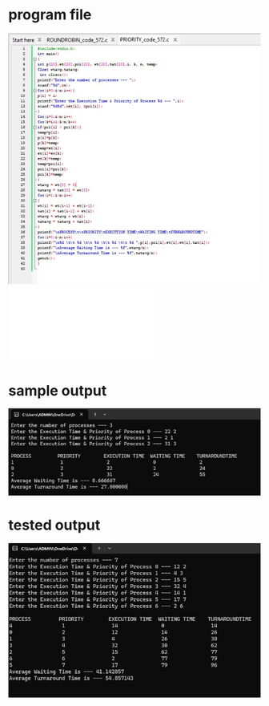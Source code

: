 # program file
![program file](PRIORITY_code_572.jpeg)
![program file](PRORITYFILE.c)

# sample output
![sample output](PRIORITY_IO_572.jpeg)

# tested output
![tested output](PRIORITY_EO_572.jpeg)
